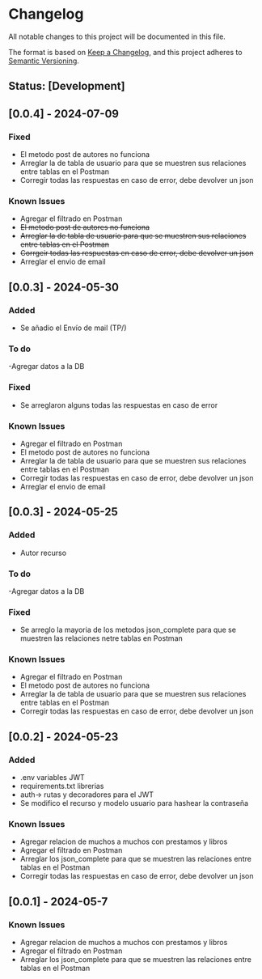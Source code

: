 # Changelog

All notable changes to this project will be documented in this file.

The format is based on [Keep a Changelog](https://keepachangelog.com/en/1.0.0/), and this project adheres to [Semantic Versioning](https://semver.org/spec/v2.0.0.html).

## Status: [Development]

## [0.0.4] - 2024-07-09

### Fixed
- El metodo post de autores no funciona
- Arreglar la de tabla de usuario para que se muestren sus relaciones entre tablas en el Postman
- Corregir todas las respuestas en caso de error, debe devolver un json


### Known Issues
- Agregar el filtrado en Postman
- ~~El metodo post de autores no funciona~~
- ~~Arreglar la de tabla de usuario para que se muestren sus relaciones entre tablas en el Postman~~
- ~~Corrgeir todas las respuestas en caso de error, debe devolver un json~~
- Arreglar el envio de email


## [0.0.3] - 2024-05-30
### Added
- Se añadio el Envío de mail (TP/)

### To do
-Agregar datos a la DB

### Fixed
- Se arreglaron alguns todas las respuestas en caso de error

### Known Issues
- Agregar el filtrado en Postman
- El metodo post de autores no funciona
- Arreglar la de tabla de usuario para que se muestren sus relaciones entre tablas en el Postman
- Corregir todas las respuestas en caso de error, debe devolver un json
- Arreglar el envio de email


## [0.0.3] - 2024-05-25
### Added
- Autor recurso

### To do
-Agregar datos a la DB

### Fixed
- Se arreglo la mayoria de los metodos json_complete para que se muestren las relaciones netre tablas en Postman

### Known Issues
- Agregar el filtrado en Postman
- El metodo post de autores no funciona
- Arreglar la de tabla de usuario para que se muestren sus relaciones entre tablas en el Postman
- Corregir todas las respuestas en caso de error, debe devolver un json

## [0.0.2] - 2024-05-23
### Added
- .env variables JWT
- requirements.txt librerias 
- auth-> rutas y decoradores para el JWT
- Se modifico el recurso y modelo usuario para hashear la contraseña 

### Known Issues
- Agregar relacion de muchos a muchos con prestamos y libros
- Agregar el filtrado en Postman
- Arreglar los json_complete para que se muestren las relaciones entre tablas en el Postman
- Corregir todas las respuestas en caso de error, debe devolver un json

## [0.0.1] - 2024-05-7

### Known Issues
- Agregar relacion de muchos a muchos con prestamos y libros
- Agregar el filtrado en Postman
- Arreglar los json_complete para que se muestren las relaciones entre tablas en el Postman


